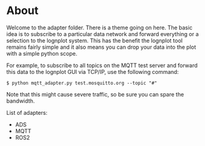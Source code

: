 
# About

Welcome to the adapter folder. There is a theme going on here.
The basic idea is to subscribe to a particular data network
and forward everything or a selection to the lognplot system.
This has the benefit the lognplot tool remains fairly simple
and it also means you can drop your data into the plot with
a simple python scope.

For example, to subscribe to all topics on the MQTT test server
and forward this data to the lognplot GUI via TCP/IP, use the
following command:

    $ python mqtt_adapter.py test.mosquitto.org --topic "#"

Note that this might cause severe traffic, so be sure you can
spare the bandwidth.

List of adapters:

- ADS
- MQTT
- ROS2
